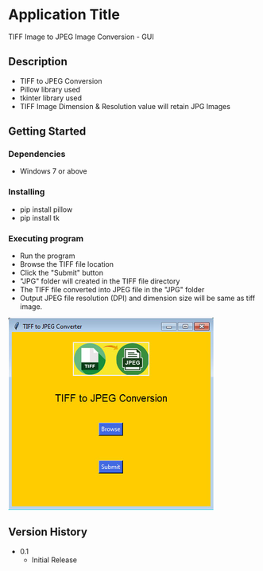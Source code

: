 # Application Title

TIFF Image to JPEG Image Conversion - GUI

## Description

* TIFF to JPEG Conversion
* Pillow library used
* tkinter library used
* TIFF Image Dimension & Resolution value will retain JPG Images

## Getting Started

### Dependencies

* Windows 7 or above

### Installing

* pip install pillow
* pip install tk

### Executing program

* Run the program
* Browse the TIFF file location
* Click the "Submit" button
* "JPG" folder will created in the TIFF file directory
* The TIFF file converted into JPEG file in the "JPG" folder
* Output JPEG file resolution (DPI) and dimension size will be same as tiff image.
<p><img src="https://github.com/Rajasekaran85/Python-TIFF-to-JPEG-GUI/blob/main/img.jpg"/></p>


## Version History

* 0.1
    * Initial Release
